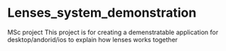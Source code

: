# Lenses_system_demonstration
MSc project
This project is for creating a demenstratable application for desktop/andorid/ios to explain how lenses works together
